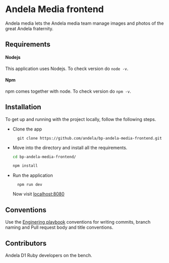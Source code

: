 # Andela Media frontend
Andela media lets the Andela media team manage images and photos of the great Andela fraternity.

## Requirements

#### Nodejs

This application uses Nodejs. To check version do `node -v`.

#### Npm

npm comes together with node. To check version do `npm -v`.

#### 

## Installation

To get up and running with the project locally, follow the following steps.

* Clone the app

        git clone https://github.com/andela/bp-andela-media-frontend.git

* Move into the directory and install all the requirements.

    ```bash
    cd bp-andela-media-frontend/

    npm install
    ```

* Run the application

        npm run dev

    Now visit [localhost:8080](http://localhost:8080)

## Conventions

Use the [Enginering playbook](https://github.com/andela/engineering-playbook]) conventions for writing commits, branch naming and Pull request body and title conventions.

## Contributors

Andela D1 Ruby developers on the bench.
